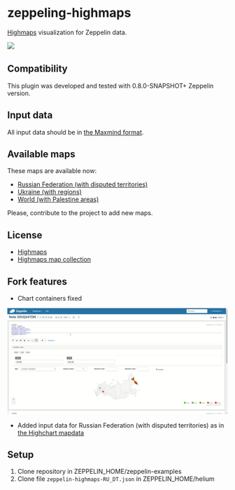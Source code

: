 # zeppeling-highmaps

[Highmaps](https://www.highcharts.com/maps/demo) visualization for Zeppelin data.

![](https://raw.githubusercontent.com/odnoklassniki/zeppelin-highmaps/master/screenshots/world.png)

## Compatibility

This plugin was developed and tested with 0.8.0-SNAPSHOT+ Zeppelin version.

## Input data

All input data should be in [the Maxmind format](https://www.maxmind.com/download/geoip/misc/region_codes.csv).

## Available maps

These maps are available now:
* [Russian Federation (with disputed territories)](http://jsfiddle.net/gh/get/library/pure/highslide-software/highcharts.com/tree/master/samples/mapdata/countries/ru/custom/ru-all-disputed)
* [Ukraine (with regions)](http://jsfiddle.net/gh/get/library/pure/highslide-software/highcharts.com/tree/master/samples/mapdata/countries/ua/ua-all)
* [World (with Palestine areas)](http://jsfiddle.net/gh/get/library/pure/highslide-software/highcharts.com/tree/master/samples/mapdata/custom/world-palestine-highres)

Please, contribute to the project to add new maps.

## License

* [Highmaps](https://www.highcharts.com/maps/demo)
* [Highmaps map collection](https://www.highcharts.com/docs/maps/map-collection)

## Fork features

* Chart containers fixed
<p align="center">
  <img src="https://github.com/egorklimov/zeppelin-highmaps/blob/master/screenshots/bug_fix.gif">
</p>

* Added input data for Russian Federation (with disputed territories) as in [the Highchart mapdata](https://code.highcharts.com/mapdata/)

## Setup

1. Clone repository in ZEPPELIN_HOME/zeppelin-examples
2. Clone file `zeppelin-highmaps-RU_DT.json` in  ZEPPELIN_HOME/helium
